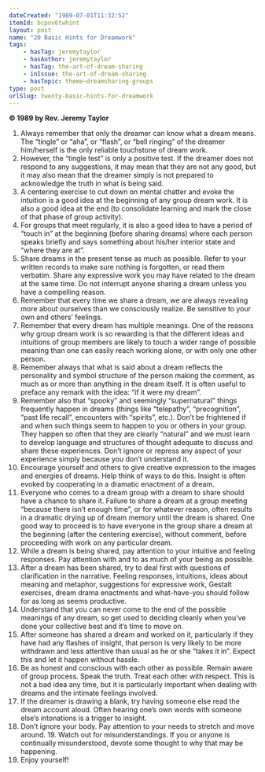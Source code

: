 ```yaml
---
dateCreated: "1989-07-01T11:32:52"
itemId: bcpov6twhint
layout: post
name: "20 Basic Hints for Dreamwork"
tags:
    - hasTag: jeremytaylor
    - hasAuthor: jeremytaylor
    - hasTag: the-art-of-dream-sharing
    - inIssue: the-art-of-dream-sharing
    - hasTopic: theme~dreamsharing-groups
type: post
urlSlug: twenty-basic-hints-for-dreamwork
---
```


**© 1989 by Rev. Jeremy Taylor**

1. Always remember that only the dreamer can know what a dream means. The “tingle” or “aha”, or “flash”, or “bell ringing” of the dreamer him/herself is the only reliable touchstone of dream work.
2. However, the “tingle test” is only a positive test. If the dreamer does not respond to any suggestions, it may mean that they are not any good, but it may also mean that the dreamer simply is not prepared to acknowledge the truth in what is being said.
3. A centering exercise to cut down on mental chatter and evoke the intuition is a good idea at the beginning of any group dream work. It is also a good idea at the end (to consolidate learning and mark the close of that phase of group activity).
4. For groups that meet regularly, it is also a good idea to have a period of “touch in” at the beginning (before sharing dreams) where each person speaks briefly and says something about his/her interior state and “where they are at”.
5. Share dreams in the present tense as much as possible. Refer to your written records to make sure nothing is forgotten, or read them verbatim. Share any expressive work you may have related to the dream at the same time. Do not interrupt anyone sharing a dream unless you have a compelling reason.
6. Remember that every time we share a dream, we are always revealing more about ourselves than we consciously realize. Be sensitive to your own and others’ feelings.
7. Remember that every dream has multiple meanings. One of the reasons why group dream work is so rewarding is that the different ideas and intuitions of group members are likely to touch a wider range of possible meaning than one can easily reach working alone, or with only one other person.
8. Remember always that what is said about a dream reflects the personality and symbol structure of the person making the comment, as much as or more than anything in the dream itself. It is often useful to preface any remark with the idea: “if it were my dream”.
9. Remember also that “spooky” and seemingly “supernatural” things frequently happen in dreams (things like “telepathy”, “precognition”, “past life recall”, encounters with “spirits”, etc.). Don’t be frightened if and when such things seem to happen to you or others in your group. They happen so often that they are clearly “natural” and we must learn to develop language and structures of thought adequate to discuss and share these experiences. Don’t ignore or repress any aspect of your experience simply because you don’t understand it.
10. Encourage yourself and others to give creative expression to the images and energies of dreams. Help think of ways to do this. Insight is often evoked by cooperating in a dramatic enactment of a dream.
11. Everyone who comes to a dream group with a dream to share should have a chance to share it. Failure to share a dream at a group meeting “because there isn’t enough time”, or for whatever reason, often results in a dramatic drying up of dream memory until the dream is shared. One good way to proceed is to have everyone in the group share a dream at the beginning (after the centering exercise), without comment, before proceeding with work on any particular dream.
12. While a dream is being shared, pay attention to your intuitive and feeling responses. Pay attention with and to as much of your being as possible.
13. After a dream has been shared, try to deal first with questions of clarification in the narrative. Feeling responses, intuitions, ideas about meaning and metaphor, suggestions for expressive work, Gestalt exercises, dream drama enactments and what-have-you should follow for as long as seems productive.
14. Understand that you can never come to the end of the possible meanings of any dream, so get used to deciding cleanly when you’ve done your collective best and it’s time to move on.
15. After someone has shared a dream and worked on it, particularly if they have had any flashes of insight, that person is very likely to be more withdrawn and less attentive than usual as he or she “takes it in”. Expect this and let it happen without hassle.
16. Be as honest and conscious with each other as possible. Remain aware of group process. Speak the truth. Treat each other with respect. This is not a bad idea any time, but it is particularly important when dealing with dreams and the intimate feelings involved.
17. If the dreamer is drawing a blank, try having someone else read the dream account aloud. Often hearing one’s own words with someone else’s intonations is a trigger to insight.
18. Don’t ignore your body. Pay attention to your needs to stretch and move around. 19. Watch out for misunderstandings. If you or anyone is continually misunderstood, devote some thought to why that may be happening.
19. Enjoy yourself!

